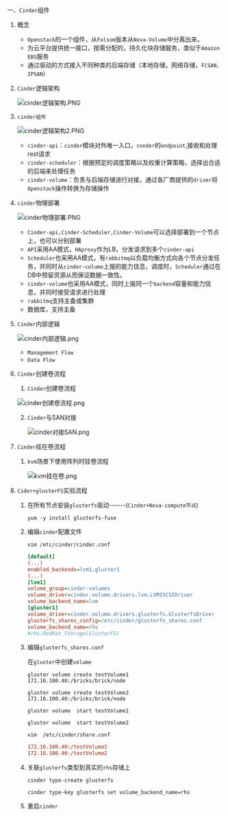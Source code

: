 一、`Cinder`组件

1. 概念

   - `Openstack`的一个组件，从`Folsom`版本从`Nova-Volume`中分离出来。
   - 为云平台提供统一接口，按需分配的，持久化块存储服务，类似于`Amazon EBS`服务
   - 通过驱动的方式接入不同种类的后端存储（本地存储，网络存储，`FCSAN，IPSAN`）

2. `Cinder`逻辑架构

   ![cinder逻辑架构.PNG](http://ww1.sinaimg.cn/large/d3f19072gy1gardlfmis6j20gu08iabm.jpg)

3. `cinder组件`

   ![cinder逻辑架构2.PNG](http://ww1.sinaimg.cn/large/d3f19072gy1gardm46ibkj20gy0as414.jpg)

   - `cinder-api`：`cinder`模块对外唯一入口，`conder`的`endpoint`,接收和处理rest请求
   - `cinder-scheduler`：根据预定的调度策略以及权重计算策略，选择出合适的后端来处理任务
   - `cinder-volume`：负责与后端存储进行对接，通过各厂商提供的`driver`将`Openstack`操作转换为存储操作

4. `cinder`物理部署

   ![cinder物理部署.PNG](http://ww1.sinaimg.cn/large/d3f19072gy1gardmvqc5fj208g0afq4h.jpg)

   - `Cinder-api,Cinder-Scheduler,Cinder-Volume`可以选择部署到一个节点上，也可以分别部署
   - `API`采用AA模式，`HAproxy`作为LB，分发请求到多个`cinder-api`
   - `Scheduler`也采用AA模式，有`rabbitmq`以负载均衡方式向各个节点分发任务，并同时从`cinder-colume`上报的能力信息，调度时，`Scheduler`通过在DB中预留资源从而保证数据一致性。
   - `cinder-volume`也采用AA模式，同时上报同一个`backend`容量和能力信息，并同时接受请求进行处理
   - `rabbitmq`支持主备或集群
   - 数据库，支持主备

5. `Cinder`内部逻辑

   ![cinder内部逻辑.png](http://ww1.sinaimg.cn/large/d3f19072gy1gaq44s74kzj20gb0aegnt.jpg)

   - `Management Flow`
   - `Data Flow`

6. `Cinder`创建卷流程

   1. `Cinder`创建卷流程

   ![cinder创建卷流程.png](http://ww1.sinaimg.cn/large/d3f19072gy1gaq7hp2y4cj20h00avjva.jpg)

   2. `Cinder`与SAN对接

      ![cinder对接SAN.png](http://ww1.sinaimg.cn/large/d3f19072gy1gaq7iglvirj20ha0bz799.jpg)

7. `Cinder`挂在卷流程

   1. `kvm`场景下使用阵列时挂卷流程

      ![kvm挂在卷.png](http://ww1.sinaimg.cn/large/d3f19072gy1gaq7jc04scj20gp09wae4.jpg)

8. `Cider+glusterFS`实验流程

   1. 在所有节点安装`glusterfs`驱动------(`Cinder+Nova-compute节点`)

      `yum -y install glusterfs-fuse`

   2. 编辑`cinder`配置文件

      `vim /etc/cinder/cinder.conf`

      ```ini
      [default]
      (...)
      enabled_backends=lvm1,gluster1
      (...)
      [lvm1]
      volume_group=cinder-volumes
      volume_driver=cinder.volume.drivers.lvm.LVMISCSIDriver
      volume_backend_name=lvm
      [gluster1]
      volume_driver=cinder.volume.drivers.glusterfs.GlusterfsDriver
      glusterfs_shares_config=/etc/cinder/glusterfs_shares.conf
      volume_backend_name=rhs   
      #rhs:RedHat Storage(GlusterFS)
      ```

   3. 编辑`glusterfs_shares.conf`

      在`gluster`中创建`volume`

      `gluster volume create testVolume1 172.16.100.40:/bricks/brick/node`

      `gluster volume create testVolume2 172.16.100.40:/bricks/brick/node`

      `gluster volume  start testVolume1`

      `gluster volume  start testVolume2`

      `vim  /etc/cinder/share.conf`

      ```ini
      172.16.100.40:/testVolume1
      172.16.100.40:/testVolume2 
      ```

   4. 关联`glusterfs`类型到真实的`rhs`存储上

      `cinder type-create glusterfs`

      `cinder type-key glusterfs set volume_backend_name=rhs`

   5. 重启`cinder`

